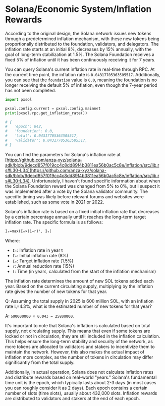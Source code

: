 # Solana/Economic System/Inflation Rewards

According to the original design, the Solana network issues new tokens through a predetermined inflation mechanism, with these new tokens being proportionally distributed to the foundation, validators, and delegators. The inflation rate starts at an initial 8%, decreases by 15% annually, with the goal of long-term stabilization at 1.5%. The Solana Foundation receives a fixed 5% of inflation until it has been continuously receiving it for 7 years.

You can query Solana's current inflation rate in real-time through RPC. At the current time point, the inflation rate is `0.04317705363505517`. Additionally, you can see that the `foundation` value is `0.0`, meaning the foundation is no longer receiving the default 5% of inflation, even though the 7-year period has not been completed.

```py
import pxsol

pxsol.config.current = pxsol.config.mainnet
print(pxsol.rpc.get_inflation_rate())

# {
#   'epoch': 842,
#   'foundation': 0.0,
#   'total': 0.04317705363505517,
#   'validator': 0.04317705363505517,
# }
```

You can find the parameters for Solana's inflation rate at [https://github.com/anza-xyz/solana-sdk/blob/9decd857f019cc4c8dd89f4b3811ea56b0ac5c8e/inflation/src/lib.rs#L30-L34](https://github.com/anza-xyz/solana-sdk/blob/9decd857f019cc4c8dd89f4b3811ea56b0ac5c8e/inflation/src/lib.rs#L30-L34). Unfortunately, I haven't found specific information about when the Solana Foundation reward was changed from 5% to 0%, but I suspect it was implemented after a vote by the Solana validator community. The specific timing was likely before relevant forums and websites were established, such as some vote in 2021 or 2022.

Solana's inflation rate is based on a fixed initial inflation rate that decreases by a certain percentage annually until it reaches the long-term target inflation rate. The specific formula is as follows:

```txt
Iₜ=max(I₀×(1−r)ᵗ, Iₑ)
```

Where:

- `Iₜ`: Inflation rate in year t
- `I₀`: Initial inflation rate (8%)
- `Iₑ`: Target inflation rate (1.5%)
- `r`: Annual reduction rate (15%)
- `t`: Time (in years, calculated from the start of the inflation mechanism)

The inflation rate determines the amount of new SOL tokens added each year. Based on the current circulating supply, multiplying by the inflation rate gives the number of new tokens for that year.

Q: Assuming the total supply in 2025 is 600 million SOL, with an inflation rate Iₜ=4.3%, what is the estimated number of new tokens for that year?

A: `600000000 × 0.043 = 25800000`.

It's important to note that Solana's inflation is calculated based on total supply, not circulating supply. This means that even if some tokens are locked or not in circulation, they are still included in the inflation calculation. This helps ensure the long-term stability and security of the network, as more tokens are allocated to validators and stakers to incentivize them to maintain the network. However, this also makes the actual impact of inflation more complex, as the number of tokens in circulation may differ significantly from the total supply.

Additionally, in actual operation, Solana does not calculate inflation rates and distribute rewards based on real-world "years." Solana's fundamental time unit is the epoch, which typically lasts about 2-3 days (in most cases you can roughly consider it as 2 days). Each epoch contains a certain number of slots (time slots), usually about 432,000 slots. Inflation rewards are distributed to validators and stakers at the end of each epoch.
